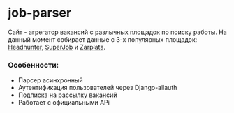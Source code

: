 # job-parser
Сайт - агрегатор вакансий с разлычных площадок по поиску работы. На данный момент собирает данные с 3-х популярных площадок: [Headhunter](https://hh.ru/), [SuperJob](https://superjob.ru) и [Zarplata](https://zarplata.ru).

### Особенности:

- Парсер асинхронный
- Аутентификация пользователей через Django-allauth
- Подписка на рассылку вакансий
- Работает с официальными APi

